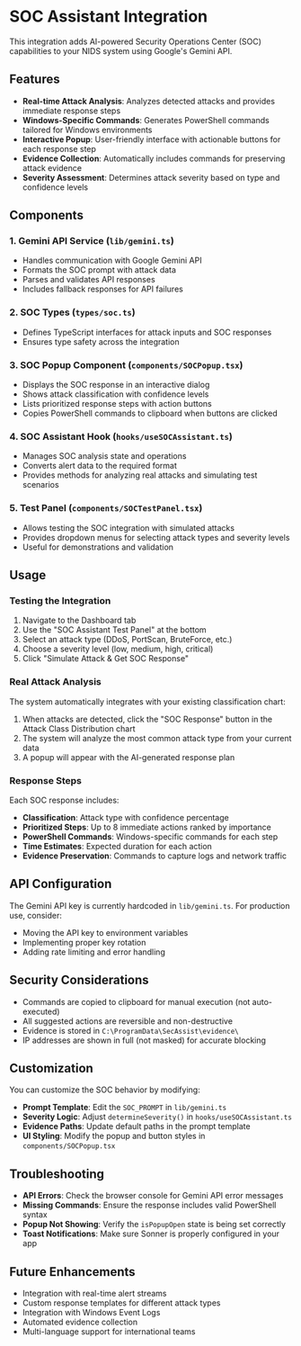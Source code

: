 # SOC Assistant Integration

This integration adds AI-powered Security Operations Center (SOC) capabilities to your NIDS system using Google's Gemini API.

## Features

- **Real-time Attack Analysis**: Analyzes detected attacks and provides immediate response steps
- **Windows-Specific Commands**: Generates PowerShell commands tailored for Windows environments
- **Interactive Popup**: User-friendly interface with actionable buttons for each response step
- **Evidence Collection**: Automatically includes commands for preserving attack evidence
- **Severity Assessment**: Determines attack severity based on type and confidence levels

## Components

### 1. Gemini API Service (`lib/gemini.ts`)
- Handles communication with Google Gemini API
- Formats the SOC prompt with attack data
- Parses and validates API responses
- Includes fallback responses for API failures

### 2. SOC Types (`types/soc.ts`)
- Defines TypeScript interfaces for attack inputs and SOC responses
- Ensures type safety across the integration

### 3. SOC Popup Component (`components/SOCPopup.tsx`)
- Displays the SOC response in an interactive dialog
- Shows attack classification with confidence levels
- Lists prioritized response steps with action buttons
- Copies PowerShell commands to clipboard when buttons are clicked

### 4. SOC Assistant Hook (`hooks/useSOCAssistant.ts`)
- Manages SOC analysis state and operations
- Converts alert data to the required format
- Provides methods for analyzing real attacks and simulating test scenarios

### 5. Test Panel (`components/SOCTestPanel.tsx`)
- Allows testing the SOC integration with simulated attacks
- Provides dropdown menus for selecting attack types and severity levels
- Useful for demonstrations and validation

## Usage

### Testing the Integration
1. Navigate to the Dashboard tab
2. Use the "SOC Assistant Test Panel" at the bottom
3. Select an attack type (DDoS, PortScan, BruteForce, etc.)
4. Choose a severity level (low, medium, high, critical)
5. Click "Simulate Attack & Get SOC Response"

### Real Attack Analysis
The system automatically integrates with your existing classification chart:
1. When attacks are detected, click the "SOC Response" button in the Attack Class Distribution chart
2. The system will analyze the most common attack type from your current data
3. A popup will appear with the AI-generated response plan

### Response Steps
Each SOC response includes:
- **Classification**: Attack type with confidence percentage
- **Prioritized Steps**: Up to 8 immediate actions ranked by importance
- **PowerShell Commands**: Windows-specific commands for each step
- **Time Estimates**: Expected duration for each action
- **Evidence Preservation**: Commands to capture logs and network traffic

## API Configuration

The Gemini API key is currently hardcoded in `lib/gemini.ts`. For production use, consider:
- Moving the API key to environment variables
- Implementing proper key rotation
- Adding rate limiting and error handling

## Security Considerations

- Commands are copied to clipboard for manual execution (not auto-executed)
- All suggested actions are reversible and non-destructive
- Evidence is stored in `C:\ProgramData\SecAssist\evidence\`
- IP addresses are shown in full (not masked) for accurate blocking

## Customization

You can customize the SOC behavior by modifying:
- **Prompt Template**: Edit the `SOC_PROMPT` in `lib/gemini.ts`
- **Severity Logic**: Adjust `determineSeverity()` in `hooks/useSOCAssistant.ts`
- **Evidence Paths**: Update default paths in the prompt template
- **UI Styling**: Modify the popup and button styles in `components/SOCPopup.tsx`

## Troubleshooting

- **API Errors**: Check the browser console for Gemini API error messages
- **Missing Commands**: Ensure the response includes valid PowerShell syntax
- **Popup Not Showing**: Verify the `isPopupOpen` state is being set correctly
- **Toast Notifications**: Make sure Sonner is properly configured in your app

## Future Enhancements

- Integration with real-time alert streams
- Custom response templates for different attack types
- Integration with Windows Event Logs
- Automated evidence collection
- Multi-language support for international teams